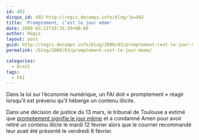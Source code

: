 ```yaml
---
id: 492
disqus_id: 492 http://regis.decamps.info/blog/?p=492
title: 'Promptement, c’est le jour même'
date: 2008-03-21T19:35:29+00:00
author: Régis
layout: post
guid: http://regis.decamps.info/blog/2008/03/promptement-cest-le-jour-meme/
permalink: /blog/2008/03/promptement-cest-le-jour-meme/

categories:
  - Droit
tags:
  - FAI
---
```

Dans la loi sur l’économie numérique, un FAI doit « promptement » réagir lorsqu’il est prévenu qu’il héberge un contenu illicite. 

Dans une décision de justice du 13 mars, le tribunal de Toulouse a estimé que [promptement signifie le jour même](http://www.legalis.net/jurisprudence-decision.php3?id_article=2246) et a condamné Amen pour avoir retiré un contenu illicte le mardi 12 février alors que le courrier recommandé leur avait été présenté le vendredi 8 février.
